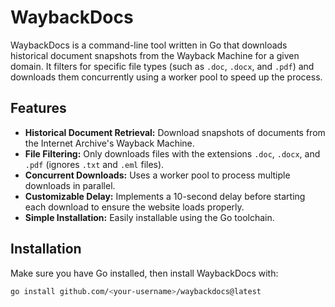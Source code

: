 # WaybackDocs

WaybackDocs is a command-line tool written in Go that downloads historical document snapshots from the Wayback Machine for a given domain. It filters for specific file types (such as `.doc`, `.docx`, and `.pdf`) and downloads them concurrently using a worker pool to speed up the process.

## Features

- **Historical Document Retrieval:** Download snapshots of documents from the Internet Archive's Wayback Machine.
- **File Filtering:** Only downloads files with the extensions `.doc`, `.docx`, and `.pdf` (ignores `.txt` and `.eml` files).
- **Concurrent Downloads:** Uses a worker pool to process multiple downloads in parallel.
- **Customizable Delay:** Implements a 10-second delay before starting each download to ensure the website loads properly.
- **Simple Installation:** Easily installable using the Go toolchain.

## Installation

Make sure you have Go installed, then install WaybackDocs with:

```bash
go install github.com/<your-username>/waybackdocs@latest
